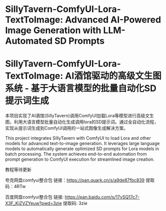 # SillyTavern-ComfyUI-Lora-TextToImage: Advanced AI-Powered Image Generation with LLM-Automated SD Prompts
# SillyTavern-ComfyUI-Lora-TextToImage: AI酒馆驱动的高级文生图系统 - 基于大语言模型的批量自动化SD提示词生成

本项目实现了AI酒馆(SillyTavern)调用ComfyUI加载Lora等模型进行高级文生图，利用大语言模型批量自动化生成调用lora的SD提示词。通过全自动化流程，实现从提示词生成到ComfyUI调用的一站式图像生成解决方案。

This project integrates SillyTavern with ComfyUI to load Lora and other models for advanced text-to-image generation. It leverages large language models to automatically generate optimized SD prompts for Lora models in batch processing. The system achieves end-to-end automation from prompt generation to ComfyUI execution for streamlined image creation.

教程等待更新 

夸克网盘comfyui整合包
链接：https://pan.quark.cn/s/a9de87fbc839
提取码：4RTw

百度网盘comfyui整合包
链接: https://pan.baidu.com/s/17vSQ17c7-X3F_KiZVZYeuw?pwd=3zie 提取码: 3zie 
